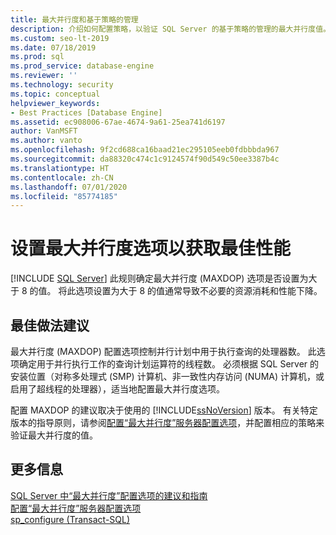 ```yaml
---
title: 最大并行度和基于策略的管理
description: 介绍如何配置策略，以验证 SQL Server 的基于策略的管理的最大并行度值。
ms.custom: seo-lt-2019
ms.date: 07/18/2019
ms.prod: sql
ms.prod_service: database-engine
ms.reviewer: ''
ms.technology: security
ms.topic: conceptual
helpviewer_keywords:
- Best Practices [Database Engine]
ms.assetid: ec908006-67ae-4674-9a61-25ea741d6197
author: VanMSFT
ms.author: vanto
ms.openlocfilehash: 9f2cd688ca16baad21ec295105eeb0fdbbbda967
ms.sourcegitcommit: da88320c474c1c9124574f90d549c50ee3387b4c
ms.translationtype: HT
ms.contentlocale: zh-CN
ms.lasthandoff: 07/01/2020
ms.locfileid: "85774185"
---
```

# <a name="set-the-max-degree-of-parallelism-option-for-optimal-performance"></a>设置最大并行度选项以获取最佳性能
 [!INCLUDE [SQL Server](../../includes/applies-to-version/sqlserver.md)]
  此规则确定最大并行度 (MAXDOP) 选项是否设置为大于 8 的值。 将此选项设置为大于 8 的值通常导致不必要的资源消耗和性能下降。  
  
## <a name="best-practice-recommendations"></a>最佳做法建议  
 最大并行度 (MAXDOP) 配置选项控制并行计划中用于执行查询的处理器数。 此选项确定用于并行执行工作的查询计划运算符的线程数。 必须根据 SQL Server 的安装位置（对称多处理式 (SMP) 计算机、非一致性内存访问 (NUMA) 计算机，或启用了超线程的处理器），适当地配置最大并行度选项。 
 
 配置 MAXDOP 的建议取决于使用的 [!INCLUDE[ssNoVersion](../../includes/ssnoversion-md.md)] 版本。 有关特定版本的指导原则，请参阅[配置“最大并行度”服务器配置选项](../../database-engine/configure-windows/configure-the-max-degree-of-parallelism-server-configuration-option.md#Guidelines)，并配置相应的策略来验证最大并行度的值。     
  
## <a name="for-more-information"></a>更多信息  
 [SQL Server 中“最大并行度”配置选项的建议和指南](https://go.microsoft.com/fwlink/?linkid=117786)    
 [配置“最大并行度”服务器配置选项](../../database-engine/configure-windows/configure-the-max-degree-of-parallelism-server-configuration-option.md#Guidelines)     
 [sp_configure &#40;Transact-SQL&#41;](../../relational-databases/system-stored-procedures/sp-configure-transact-sql.md)     
  
